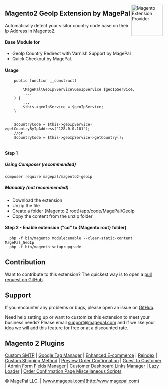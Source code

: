 <a href="http://www.magepal.com" title="Top Magento 2 Extension Provider" ><img src="https://image.ibb.co/dHBkYH/Magepal_logo.png" width="100" align="right" alt="Magento Extension Provider" /></a>

## Magento2 GeoIp Extension by MagePal


Automatically detect your visitor country code base on their Ip Address in Magento2.


#### Base Module for 

 - GeoIp Country Redirect with Varnish Support by MagePal
 - Quick Checkout by MagePal.


#### Usage

````
    public function __construct(
        ...
        \MagePal\GeoIp\Service\GeoIpService $geoIpService,
        ....
    ) {
        ...
        $this->geoIpService = $geoIpService;
    }
    
    
    $countryCode = $this->geoIpService->getCountryByIpAddress('128.0.0.101');
    //or
    $countryCode = $this->geoIpService->getCountry();
    

````

#### Step 1
##### Using Composer (recommended)
```
composer require magepal/magento2-geoip
```

##### Manually  (not recommended)
 * Download the extension
 * Unzip the file
 * Create a folder {Magento 2 root}/app/code/MagePal/GeoIp
 * Copy the content from the unzip folder


#### Step 2 - Enable extension ("cd" to {Magento root} folder)
```
  php -f bin/magento module:enable --clear-static-content MagePal_GeoIp
  php -f bin/magento setup:upgrade
```


Contribution
---
Want to contribute to this extension? The quickest way is to open a [pull request on GitHub](https://help.github.com/articles/using-pull-requests).


Support
---
If you encounter any problems or bugs, please open an issue on [GitHub](https://github.com/magepal/magento2-geoip/issues).

Need help setting up or want to customize this extension to meet your business needs? Please email support@magepal.com and if we like your idea we will add this feature for free or at a discounted rate.

Magento 2 Plugins
---
[Custom SMTP](https://www.magepal.com/magento2/extensions/custom-smtp.html) | [Google Tag Manager](https://www.magepal.com/magento2/extensions/google-tag-manager.html) | [Enhanced E-commerce](https://www.magepal.com/magento2/extensions/enhanced-ecommerce-for-google-tag-manager.html) | [Reindex](https://www.magepal.com/magento2/extensions/reindex.html) | [Custom Shipping Method](https://www.magepal.com/magento2/extensions/custom-shipping-rates-for-magento-2.html) | [Preview Order Confirmation](https://www.magepal.com/magento2/extensions/preview-order-confirmation-page-for-magento-2.html) | [Guest to Customer](https://www.magepal.com/magento2/extensions/guest-to-customer.html) | [Admin Form Fields Manager](https://www.magepal.com/magento2/extensions/admin-form-fields-manager-for-magento-2.html) | [Customer Dashboard Links Manager](https://www.magepal.com/magento2/extensions/customer-dashboard-links-manager-for-magento-2.html) | [Lazy Loader](https://www.magepal.com/magento2/extensions/lazy-load.html) | [Order Confirmation Page Miscellaneous Scripts](https://www.magepal.com/magento2/extensions/order-confirmation-miscellaneous-scripts-for-magento-2.html)

© MagePal LLC. | [www.magepal.com](http:/www.magepal.com)
